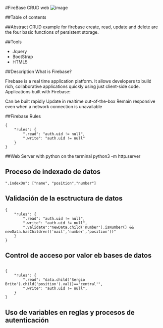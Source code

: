 #FireBase CRUD web
![image](http://www.programwitherik.com/content/images/2015/06/Firebase.png)

##Table of contents

##Abstract
CRUD example for firebase
create, read, update and delete are the four basic functions of persistent storage.

##Tools
* Jquery
* BootStrap
* HTML5




##Description
What is Firebase?

Firebase is a real time application platform. It allows developers to build rich, collaborative applications quickly using just client-side code. Applications built with Firebase:

Can be built rapidly
Update in realtime out-of-the-box
Remain responsive even when a network connection is unavailable

##Firebase Rules

```
{
    "rules": {
        ".read": "auth.uid != null",
        ".write": "auth.uid != null"
    }
}
```

##Web Server with python
on the terminal
python3 -m http.server


## Proceso de indexado de datos


```
".indexOn": ["name", "position","number"]
```

## Validación de la esctructura de datos
```
{
    "rules": {
        ".read": "auth.uid != null",
        ".write": "auth.uid != null",
        ".validate":"newData.child('number').isNumber() && newData.hasChildren(['mail','number','position'])"
    }
}
```

## Control de acceso por valor eb bases de datos

```

{
    "rules": {
        ".read": "data.child('Sergio Brito').child('position').val()=='central'",
        ".write": "auth.uid != null",
    }
}
```
## Uso de variables en reglas y procesos de autenticación

